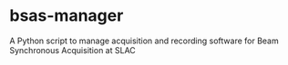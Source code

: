 # bsas-manager
A Python script to manage acquisition and recording software for Beam Synchronous Acquisition at SLAC
